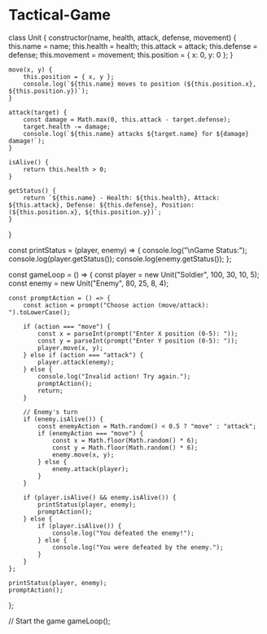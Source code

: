 # Tactical-Game
class Unit {
    constructor(name, health, attack, defense, movement) {
        this.name = name;
        this.health = health;
        this.attack = attack;
        this.defense = defense;
        this.movement = movement;
        this.position = { x: 0, y: 0 };
    }

    move(x, y) {
        this.position = { x, y };
        console.log(`${this.name} moves to position (${this.position.x}, ${this.position.y})`);
    }

    attack(target) {
        const damage = Math.max(0, this.attack - target.defense);
        target.health -= damage;
        console.log(`${this.name} attacks ${target.name} for ${damage} damage!`);
    }

    isAlive() {
        return this.health > 0;
    }

    getStatus() {
        return `${this.name} - Health: ${this.health}, Attack: ${this.attack}, Defense: ${this.defense}, Position: (${this.position.x}, ${this.position.y})`;
    }
}

const printStatus = (player, enemy) => {
    console.log("\nGame Status:");
    console.log(player.getStatus());
    console.log(enemy.getStatus());
};

const gameLoop = () => {
    const player = new Unit("Soldier", 100, 30, 10, 5);
    const enemy = new Unit("Enemy", 80, 25, 8, 4);

    const promptAction = () => {
        const action = prompt("Choose action (move/attack): ").toLowerCase();

        if (action === "move") {
            const x = parseInt(prompt("Enter X position (0-5): "));
            const y = parseInt(prompt("Enter Y position (0-5): "));
            player.move(x, y);
        } else if (action === "attack") {
            player.attack(enemy);
        } else {
            console.log("Invalid action! Try again.");
            promptAction();
            return;
        }

        // Enemy's turn
        if (enemy.isAlive()) {
            const enemyAction = Math.random() < 0.5 ? "move" : "attack";
            if (enemyAction === "move") {
                const x = Math.floor(Math.random() * 6);
                const y = Math.floor(Math.random() * 6);
                enemy.move(x, y);
            } else {
                enemy.attack(player);
            }
        }

        if (player.isAlive() && enemy.isAlive()) {
            printStatus(player, enemy);
            promptAction();
        } else {
            if (player.isAlive()) {
                console.log("You defeated the enemy!");
            } else {
                console.log("You were defeated by the enemy.");
            }
        }
    };

    printStatus(player, enemy);
    promptAction();
};

// Start the game
gameLoop();
